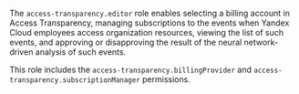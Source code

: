 The `access-transparency.editor` role enables selecting a billing account in Access Transparency, managing subscriptions to the events when Yandex Cloud employees access organization resources, viewing the list of such events, and approving or disapproving the result of the neural network-driven analysis of such events.

This role includes the `access-transparency.billingProvider` and `access-transparency.subscriptionManager` permissions.
